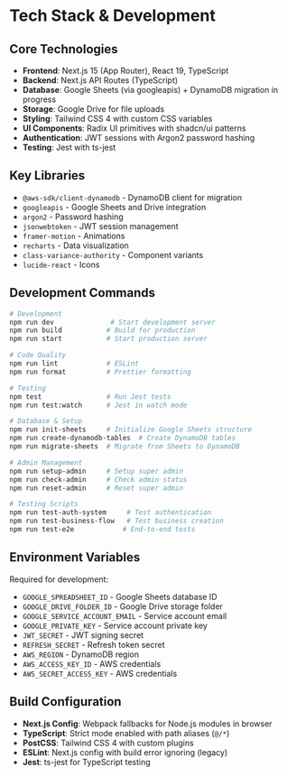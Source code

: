 # Tech Stack & Development

## Core Technologies

- **Frontend**: Next.js 15 (App Router), React 19, TypeScript
- **Backend**: Next.js API Routes (TypeScript)
- **Database**: Google Sheets (via googleapis) + DynamoDB migration in progress
- **Storage**: Google Drive for file uploads
- **Styling**: Tailwind CSS 4 with custom CSS variables
- **UI Components**: Radix UI primitives with shadcn/ui patterns
- **Authentication**: JWT sessions with Argon2 password hashing
- **Testing**: Jest with ts-jest

## Key Libraries

- `@aws-sdk/client-dynamodb` - DynamoDB client for migration
- `googleapis` - Google Sheets and Drive integration
- `argon2` - Password hashing
- `jsonwebtoken` - JWT session management
- `framer-motion` - Animations
- `recharts` - Data visualization
- `class-variance-authority` - Component variants
- `lucide-react` - Icons

## Development Commands

```bash
# Development
npm run dev              # Start development server
npm run build           # Build for production
npm run start           # Start production server

# Code Quality
npm run lint            # ESLint
npm run format          # Prettier formatting

# Testing
npm test                # Run Jest tests
npm run test:watch      # Jest in watch mode

# Database & Setup
npm run init-sheets     # Initialize Google Sheets structure
npm run create-dynamodb-tables  # Create DynamoDB tables
npm run migrate-sheets  # Migrate from Sheets to DynamoDB

# Admin Management
npm run setup-admin     # Setup super admin
npm run check-admin     # Check admin status
npm run reset-admin     # Reset super admin

# Testing Scripts
npm run test-auth-system     # Test authentication
npm run test-business-flow   # Test business creation
npm run test-e2e            # End-to-end tests
```

## Environment Variables

Required for development:
- `GOOGLE_SPREADSHEET_ID` - Google Sheets database ID
- `GOOGLE_DRIVE_FOLDER_ID` - Google Drive storage folder
- `GOOGLE_SERVICE_ACCOUNT_EMAIL` - Service account email
- `GOOGLE_PRIVATE_KEY` - Service account private key
- `JWT_SECRET` - JWT signing secret
- `REFRESH_SECRET` - Refresh token secret
- `AWS_REGION` - DynamoDB region
- `AWS_ACCESS_KEY_ID` - AWS credentials
- `AWS_SECRET_ACCESS_KEY` - AWS credentials

## Build Configuration

- **Next.js Config**: Webpack fallbacks for Node.js modules in browser
- **TypeScript**: Strict mode enabled with path aliases (`@/*`)
- **PostCSS**: Tailwind CSS 4 with custom plugins
- **ESLint**: Next.js config with build error ignoring (legacy)
- **Jest**: ts-jest for TypeScript testing